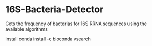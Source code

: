 # 16S-Bacteria-Detector
Gets the frequency of bacterias for 16S RRNA sequences using the available algorithms

install
conda install -c bioconda vsearch